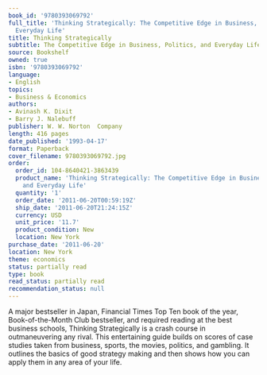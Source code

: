 ```yaml
---
book_id: '9780393069792'
full_title: 'Thinking Strategically: The Competitive Edge in Business, Politics, and
  Everyday Life'
title: Thinking Strategically
subtitle: The Competitive Edge in Business, Politics, and Everyday Life
source: Bookshelf
owned: true
isbn: '9780393069792'
language:
- English
topics:
- Business & Economics
authors:
- Avinash K. Dixit
- Barry J. Nalebuff
publisher: W. W. Norton  Company
length: 416 pages
date_published: '1993-04-17'
format: Paperback
cover_filename: 9780393069792.jpg
order:
  order_id: 104-8640421-3863439
  product_name: 'Thinking Strategically: The Competitive Edge in Business, Politics,
    and Everyday Life'
  quantity: '1'
  order_date: '2011-06-20T00:59:19Z'
  ship_date: '2011-06-20T21:24:15Z'
  currency: USD
  unit_price: '11.7'
  product_condition: New
  location: New York
purchase_date: '2011-06-20'
location: New York
theme: economics
status: partially read
type: book
read_status: partially read
recommendation_status: null
---
```

A major bestseller in Japan, Financial Times Top Ten book of the year, Book-of-the-Month Club bestseller, and required reading at the best business schools, Thinking Strategically is a crash course in outmaneuvering any rival. This entertaining guide builds on scores of case studies taken from business, sports, the movies, politics, and gambling. It outlines the basics of good strategy making and then shows how you can apply them in any area of your life.
